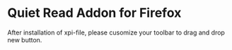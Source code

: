 Quiet Read Addon for Firefox
============================

After installation of xpi-file, please cusomize your toolbar to drag and drop new button.
